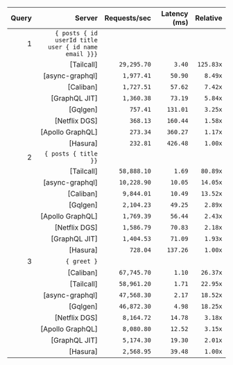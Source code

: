 <!-- PERFORMANCE_RESULTS_START -->

| Query | Server | Requests/sec | Latency (ms) | Relative |
|-------:|--------:|--------------:|--------------:|---------:|
| 1 | `{ posts { id userId title user { id name email }}}` |
|| [Tailcall] | `29,295.70` | `3.40` | `125.83x` |
|| [async-graphql] | `1,977.41` | `50.90` | `8.49x` |
|| [Caliban] | `1,727.51` | `57.62` | `7.42x` |
|| [GraphQL JIT] | `1,360.38` | `73.19` | `5.84x` |
|| [Gqlgen] | `757.41` | `131.01` | `3.25x` |
|| [Netflix DGS] | `368.13` | `160.44` | `1.58x` |
|| [Apollo GraphQL] | `273.34` | `360.27` | `1.17x` |
|| [Hasura] | `232.81` | `426.48` | `1.00x` |
| 2 | `{ posts { title }}` |
|| [Tailcall] | `58,888.10` | `1.69` | `80.89x` |
|| [async-graphql] | `10,228.90` | `10.05` | `14.05x` |
|| [Caliban] | `9,844.01` | `10.49` | `13.52x` |
|| [Gqlgen] | `2,104.23` | `49.25` | `2.89x` |
|| [Apollo GraphQL] | `1,769.39` | `56.44` | `2.43x` |
|| [Netflix DGS] | `1,586.79` | `70.83` | `2.18x` |
|| [GraphQL JIT] | `1,404.53` | `71.09` | `1.93x` |
|| [Hasura] | `728.04` | `137.26` | `1.00x` |
| 3 | `{ greet }` |
|| [Caliban] | `67,745.70` | `1.10` | `26.37x` |
|| [Tailcall] | `58,961.20` | `1.71` | `22.95x` |
|| [async-graphql] | `47,568.30` | `2.17` | `18.52x` |
|| [Gqlgen] | `46,872.30` | `4.98` | `18.25x` |
|| [Netflix DGS] | `8,164.72` | `14.78` | `3.18x` |
|| [Apollo GraphQL] | `8,080.80` | `12.52` | `3.15x` |
|| [GraphQL JIT] | `5,174.30` | `19.30` | `2.01x` |
|| [Hasura] | `2,568.95` | `39.48` | `1.00x` |

<!-- PERFORMANCE_RESULTS_END -->
